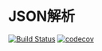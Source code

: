 # JSON解析
[![Build Status](https://travis-ci.org/raylax/lite-json.svg?branch=master)](https://travis-ci.org/raylax/lite-json)
[![codecov](https://codecov.io/gh/raylax/lite-json/branch/master/graph/badge.svg?token=LVYyFgTtns)](undefined)